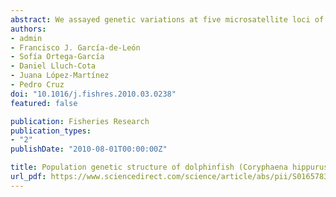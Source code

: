 ```yaml
---
abstract: We assayed genetic variations at five microsatellite loci of dolphinfish captured at five sites in 2005 and eight sites in 2006 to detect genetic population structure of dolphinfish Coryphaena hippurus in the Gulf of California and surrounding waters. Results show high genetic variation, similar to other pelagic fishes with large populations. Pairwise FSTvalues and hierarchical AMOVA detected subtle but significant spatial and temporal heterogeneity, mainly in samples of 2005 and some of 2006. However, Bayesian assignment analysis failed to detect genetic differentiation, which was also supported by the Mantel test and gene flow estimates among the sampled sites. This suggests that, despite the slight heterogeneity detected in this region, the dolphinfish forms a single panmictic population with high genetic variation and gene flow.
authors:
- admin
- Francisco J. García-de-León
- Sofía Ortega-García
- Daniel Lluch-Cota
- Juana López-Martínez
- Pedro Cruz
doi: "10.1016/j.fishres.2010.03.0238"
featured: false

publication: Fisheries Research
publication_types:
- "2"
publishDate: "2010-08-01T00:00:00Z"

title: Population genetic structure of dolphinfish (Coryphaena hippurus) in the Gulf of California, using microsatellite loci
url_pdf: https://www.sciencedirect.com/science/article/abs/pii/S0165783610000883
---
```


